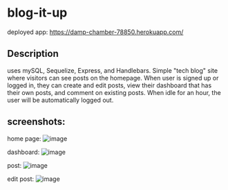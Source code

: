 # blog-it-up

deployed app: https://damp-chamber-78850.herokuapp.com/ 

## Description
uses mySQL, Sequelize, Express, and Handlebars. Simple "tech blog" site where visitors can see posts on the homepage. When user is signed up or logged in, they can create and edit posts, view their dashboard that has their own posts, and comment on existing posts. When idle for an hour, the user will be automatically logged out.

## screenshots:
home page:
![image](https://user-images.githubusercontent.com/103470899/189259988-d030061c-df90-4582-a645-93eea124d841.png)

dashboard:
![image](https://user-images.githubusercontent.com/103470899/189258384-2ab38271-fefd-44eb-b636-41defd2b6b35.png)

post:
![image](https://user-images.githubusercontent.com/103470899/189260012-812c9d23-b317-4526-a7fe-8355ade4e4f8.png)

edit post:
![image](https://user-images.githubusercontent.com/103470899/189260043-770ff1e8-78a6-4d9b-ab39-5470bd22d0a4.png)
